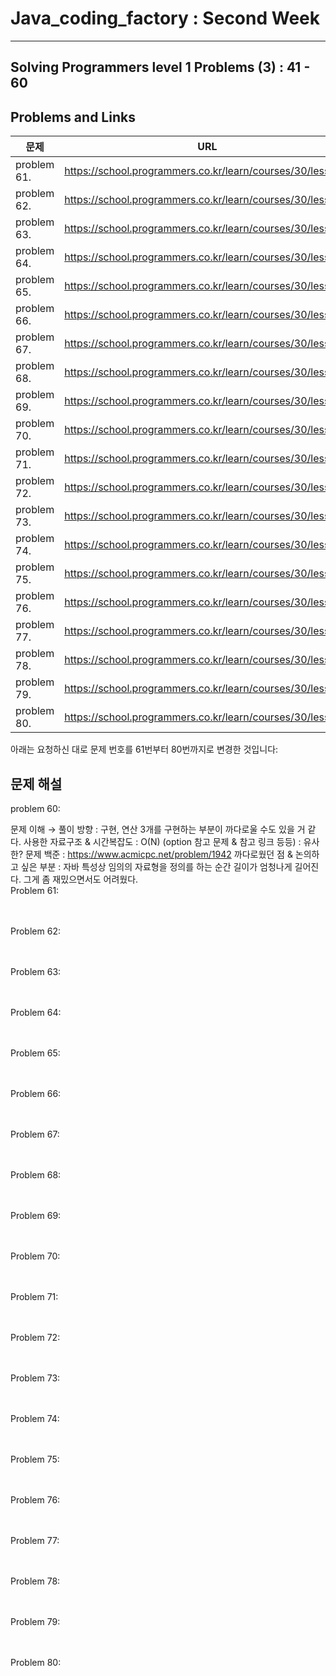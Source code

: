 
# Java_coding_factory : Second Week

---

## Solving Programmers level 1 Problems (3) : 41 - 60
## Problems and Links

| 문제  | URL |
| --- | --- |
| problem 61. | https://school.programmers.co.kr/learn/courses/30/lessons/ | (https://school.programmers.co.kr/learn/courses/30/lessons/) |
| problem 62. | https://school.programmers.co.kr/learn/courses/30/lessons/ | (https://school.programmers.co.kr/learn/courses/30/lessons/) |
| problem 63. | https://school.programmers.co.kr/learn/courses/30/lessons/ | (https://school.programmers.co.kr/learn/courses/30/lessons/) |
| problem 64. | https://school.programmers.co.kr/learn/courses/30/lessons/ | (https://school.programmers.co.kr/learn/courses/30/lessons/) |
| problem 65. | https://school.programmers.co.kr/learn/courses/30/lessons/ | (https://school.programmers.co.kr/learn/courses/30/lessons/) |
| problem 66. | https://school.programmers.co.kr/learn/courses/30/lessons/ | (https://school.programmers.co.kr/learn/courses/30/lessons/) |
| problem 67. | https://school.programmers.co.kr/learn/courses/30/lessons/ | (https://school.programmers.co.kr/learn/courses/30/lessons/) |
| problem 68. | https://school.programmers.co.kr/learn/courses/30/lessons/ | (https://school.programmers.co.kr/learn/courses/30/lessons/) |
| problem 69. | https://school.programmers.co.kr/learn/courses/30/lessons/ | (https://school.programmers.co.kr/learn/courses/30/lessons/) |
| problem 70. | https://school.programmers.co.kr/learn/courses/30/lessons/ | (https://school.programmers.co.kr/learn/courses/30/lessons/) |
| problem 71. | https://school.programmers.co.kr/learn/courses/30/lessons/ | (https://school.programmers.co.kr/learn/courses/30/lessons/) |
| problem 72. | https://school.programmers.co.kr/learn/courses/30/lessons/ | (https://school.programmers.co.kr/learn/courses/30/lessons/) |
| problem 73. | https://school.programmers.co.kr/learn/courses/30/lessons/ | (https://school.programmers.co.kr/learn/courses/30/lessons/) |
| problem 74. | https://school.programmers.co.kr/learn/courses/30/lessons/ | (https://school.programmers.co.kr/learn/courses/30/lessons/) |
| problem 75. | https://school.programmers.co.kr/learn/courses/30/lessons/ | (https://school.programmers.co.kr/learn/courses/30/lessons/) |
| problem 76. | https://school.programmers.co.kr/learn/courses/30/lessons/ | (https://school.programmers.co.kr/learn/courses/30/lessons/) |
| problem 77. | https://school.programmers.co.kr/learn/courses/30/lessons/ | (https://school.programmers.co.kr/learn/courses/30/lessons/) |
| problem 78. | https://school.programmers.co.kr/learn/courses/30/lessons/ | (https://school.programmers.co.kr/learn/courses/30/lessons/) |
| problem 79. | https://school.programmers.co.kr/learn/courses/30/lessons/ | (https://school.programmers.co.kr/learn/courses/30/lessons/) |
| problem 80. | https://school.programmers.co.kr/learn/courses/30/lessons/ | (https://school.programmers.co.kr/learn/courses/30/lessons/) |


아래는 요청하신 대로 문제 번호를 61번부터 80번까지로 변경한 것입니다:

## 문제 해설
problem 60:

문제 이해 → 풀이 방향 : 구현, 연산 3개를 구현하는 부분이 까다로울 수도 있을 거 같다.
사용한 자료구조 & 시간복잡도 : O(N)
(option 참고 문제 & 참고 링크 등등) : 유사한? 문제 백준 : https://www.acmicpc.net/problem/1942
까다로웠던 점 & 논의하고 싶은 부분 : 자바 특성상 임의의 자료형을 정의를 하는 순간 길이가 엄청나게 길어진다. 그게 좀 재밌으면서도 어려웠다.
<br/>
Problem 61: <br /> <br /> <br />

Problem 62: <br /> <br /> <br />

Problem 63: <br /> <br /> <br />

Problem 64: <br /> <br /> <br />

Problem 65: <br /> <br /> <br />

Problem 66: <br /> <br /> <br />

Problem 67: <br /> <br /> <br />

Problem 68: <br /> <br /> <br />

Problem 69: <br /> <br /> <br />

Problem 70: <br /> <br /> <br />

Problem 71: <br /> <br /> <br />

Problem 72: <br /> <br /> <br />

Problem 73: <br /> <br /> <br />

Problem 74: <br /> <br /> <br />

Problem 75: <br /> <br /> <br />

Problem 76: <br /> <br /> <br />

Problem 77: <br /> <br /> <br />

Problem 78: <br /> <br /> <br />

Problem 79: <br /> <br /> <br />

Problem 80: <br /> <br /> <br />
